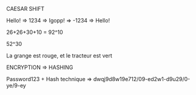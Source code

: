 CAESAR SHIFT


Hello! => 1234 => Igopp! => -1234 => Hello!

26+26+30+10 = 92^10

52^30

La grange est rouge, et le tracteur est vert



ENCRYPTION => HASHING



Password123 + Hash technique => dwqj9d8w19e712/09-ed2w1-d9u29/0-ye/9-ey